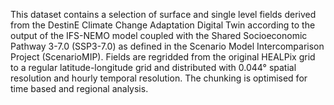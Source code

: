 This dataset contains a selection of surface and single level fields derived 
from the DestinE Climate Change Adaptation Digital Twin according to the 
output of the IFS-NEMO model coupled with the Shared Socioeconomic Pathway 
3-7.0 (SSP3-7.0) as defined in the Scenario Model Intercomparison Project 
(ScenarioMIP). Fields are regridded from the original HEALPix grid to a regular 
latitude-longitude grid and distributed with 0.044° spatial resolution and 
hourly temporal resolution. The chunking is optimised for time based and 
regional analysis.
